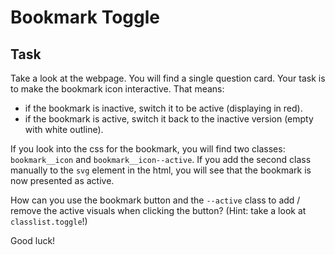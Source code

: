 # Bookmark Toggle

## Task

Take a look at the webpage. You will find a single question card. Your task is to make the bookmark icon interactive. That means:

- if the bookmark is inactive, switch it to be active (displaying in red).
- if the bookmark is active, switch it back to the inactive version (empty with white outline).

If you look into the css for the bookmark, you will find two classes: `bookmark__icon` and `bookmark__icon--active`. If you add the second class manually to the `svg` element in the html, you will see that the bookmark is now presented as active.

How can you use the bookmark button and the `--active` class to add / remove the active visuals when clicking the button? (Hint: take a look at `classlist.toggle`!)

Good luck!
